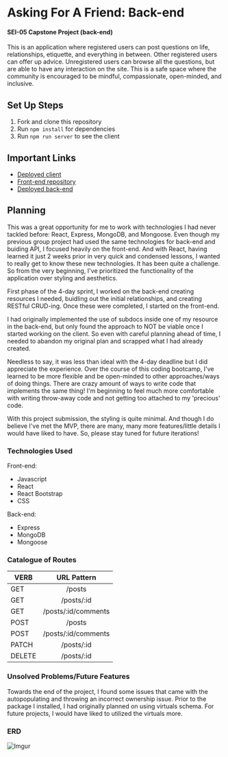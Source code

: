 # Asking For A Friend: Back-end

#### SEI-05 Capstone Project (back-end)

This is an application where registered users can post questions on life, relationships, etiquette, and everything in between. Other registered users can offer up advice. Unregistered users can browse all the questions, but are able to have any interaction on the site. This is a safe space where the community is encouraged to be mindful, compassionate, open-minded, and inclusive.

## Set Up Steps

1. Fork and clone this repository
2. Run `npm install` for dependencies
3. Run `npm run server` to see the client

## Important Links

* [Deployed client](https://yingsongsana.github.io/asking-for-a-friend-client/#/)
* [Front-end repository](https://github.com/yingsongsana/asking-for-a-friend-client)
* [Deployed back-end](https://boiling-island-25130.herokuapp.com/)

## Planning

This was a great opportunity for me to work with technologies I had never tackled before: React, Express, MongoDB, and Mongoose. Even though my previous group project had used the same technologies for back-end and buiding API, I focused heavily on the front-end. And with React, having learned it just 2 weeks prior in very quick and condensed lessons, I wanted to really get to know these new technologies. It has been quite a challenge. So from the very beginning, I've prioritized the functionality of the application over styling and aesthetics.

First phase of the 4-day sprint, I worked on the back-end creating resources I needed, buidling out the initial relationships, and creating RESTful CRUD-ing. Once these were completed, I started on the front-end.

I had originally implemented the use of subdocs inside one of my resource in the back-end, but only found the approach to NOT be viable once I started working on the client. So even with careful planning ahead of time, I needed to abandon my original plan and scrapped what I had already created.

Needless to say, it was less than ideal with the 4-day deadline but I did appreciate the experience. Over the course of this coding bootcamp, I've learned to be more flexible and be open-minded to other approaches/ways of doing things. There are crazy amount of ways to write code that implements the same thing! I'm beginning to feel much more comfortable with writing throw-away code and not getting too attached to my 'precious' code.

With this project submission, the styling is quite minimal. And though I do believe I've met the MVP, there are many, many more features/little details I would have liked to have. So, please stay tuned for future iterations!

### Technologies Used

Front-end:
* Javascript
* React
* React Bootstrap
* CSS

Back-end:
* Express
* MongoDB
* Mongoose

### Catalogue of Routes
| VERB | URL Pattern         |
|------| :------------------:|
|GET   | /posts              |
|GET   | /posts/:id          |
|GET   | /posts/:id/comments |
|POST  | /posts              |
|POST  | /posts/:id/comments |
|PATCH | /posts/:id          |
|DELETE| /posts/:id          |

### Unsolved Problems/Future Features

Towards the end of the project, I found some issues that came with the autopopulating
and throwing an incorrect ownership issue. Prior to the package I installed, I had
originally planned on using virtuals schema. For future projects, I would have liked
to utilized the virtuals more.


### ERD
![Imgur](https://i.imgur.com/jdxbqip.jpg?2)
